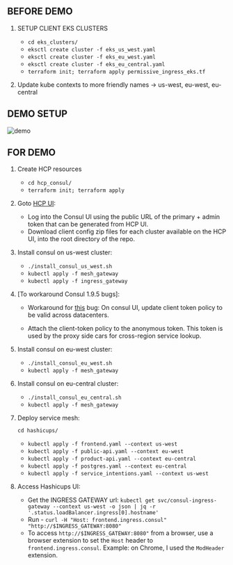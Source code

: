 ## BEFORE DEMO

1. SETUP CLIENT EKS CLUSTERS

    * `cd eks_clusters/`
    * `eksctl create cluster -f eks_us_west.yaml`
    * `eksctl create cluster -f eks_eu_west.yaml`
    * `eksctl create cluster -f eks_eu_central.yaml`
    * `terraform init; terraform apply permissive_ingress_eks.tf`

3. Update kube contexts to more friendly names -> us-west, eu-west, eu-central


## DEMO SETUP

![demo](https://user-images.githubusercontent.com/4574087/119274113-2fce5400-bbc3-11eb-9db2-ef7bdaa5f40e.png)


## FOR DEMO

1. Create HCP resources
    * `cd hcp_consul/`
    * `terraform init; terraform apply`

2. Goto [HCP UI](https://portal.cloud.hashicorp.com/):

    * Log into the Consul UI using the public URL of the primary + admin token that can be generated from HCP UI.
    * Download client config zip files for each cluster available on the HCP UI, into the root directory of the repo.

3. Install consul on us-west cluster:

    * `./install_consul_us_west.sh`
    * `kubectl apply -f mesh_gateway`
    * `kubectl apply -f ingress_gateway`

4. [To workaround Consul 1.9.5 bugs]:

    * Workaround for [this](https://github.com/hashicorp/consul-k8s/issues/518) bug: On consul UI, update client token policy to be valid across datacenters.

    * Attach the client-token policy to the anonymous token. This token is used by the proxy side cars for cross-region service lookup.

5. Install consul on eu-west cluster:

    * `./install_consul_eu_west.sh`
    * `kubectl apply -f mesh_gateway`

5. Install consul on eu-central cluster:

    * `./install_consul_eu_central.sh`
    * `kubectl apply -f mesh_gateway`

6. Deploy service mesh:

    `cd hashicups/`

    * `kubectl apply -f frontend.yaml --context us-west`
    * `kubectl apply -f public-api.yaml --context eu-west`
    * `kubectl apply -f product-api.yaml --context eu-central`
    * `kubectl apply -f postgres.yaml --context eu-central`
    * `kubectl apply -f service_intentions.yaml --context us-west`

7. Access Hashicups UI:

    * Get the INGRESS GATEWAY url: `kubectl get svc/consul-ingress-gateway --context us-west -o json | jq -r '.status.loadBalancer.ingress[0].hostname'`
    * Run - `curl -H "Host: frontend.ingress.consul" "http://$INGRESS_GATEWAY:8080"`
    * To access `http://$INGRESS_GATEWAY:8080"` from a browser, use a browser extension to set the `Host` header to `frontend.ingress.consul`. Example: on Chrome, I used the `ModHeader` extension. 
